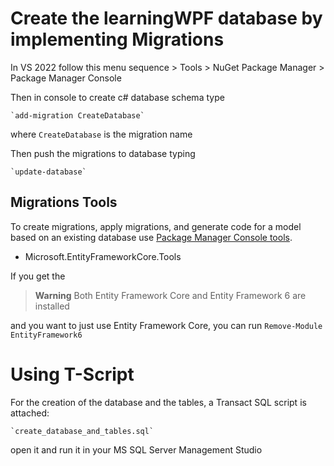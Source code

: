 ﻿# Create the learningWPF database by implementing Migrations

In VS 2022 follow this menu sequence
    > Tools
      > NuGet Package Manager 
        > Package Manager Console

Then in console to create c# database schema type

    `add-migration CreateDatabase`

where `CreateDatabase` is the migration name

Then push the migrations to database typing

    `update-database`

## Migrations Tools
To create migrations, apply migrations, and generate code for a model based on an existing database use [Package Manager Console tools](https://docs.microsoft.com/en-us/ef/core/cli/powershell).
- Microsoft.EntityFrameworkCore.Tools

If you get the

> **Warning**
> Both Entity Framework Core and Entity Framework 6 are installed

and you want to just use Entity Framework Core, you can run `Remove-Module EntityFramework6`

# Using T-Script
For the creation of the database and the tables, a Transact SQL script is attached:

    `create_database_and_tables.sql`

open it and run it in your MS SQL Server Management Studio
